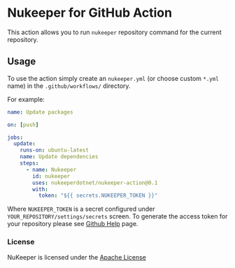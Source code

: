 # Nukeeper for GitHub Action

This action allows you to run `nukeeper` repository command for the current repository.

## Usage
To use the action simply create an `nukeeper.yml` (or choose custom `*.yml` name) in the `.github/workflows/` directory.

For example:

```yaml
name: Update packages

on: [push]

jobs:
  update:
    runs-on: ubuntu-latest
    name: Update dependencies
    steps:
      - name: Nukeeper
        id: nukeeper
        uses: nukeeperdotnet/nukeeper-action@0.1
        with:
          token: "${{ secrets.NUKEEPER_TOKEN }}"
```

Where `NUKEEPER_TOKEN` is a secret configured under `YOUR_REPOSITORY/settings/secrets` screen. To generate the access token for your repository please see [Github Help](https://help.github.com/en/github/authenticating-to-github/creating-a-personal-access-token-for-the-command-line) page.

### License
NuKeeper is licensed under the [Apache License](http://opensource.org/licenses/apache.html)
